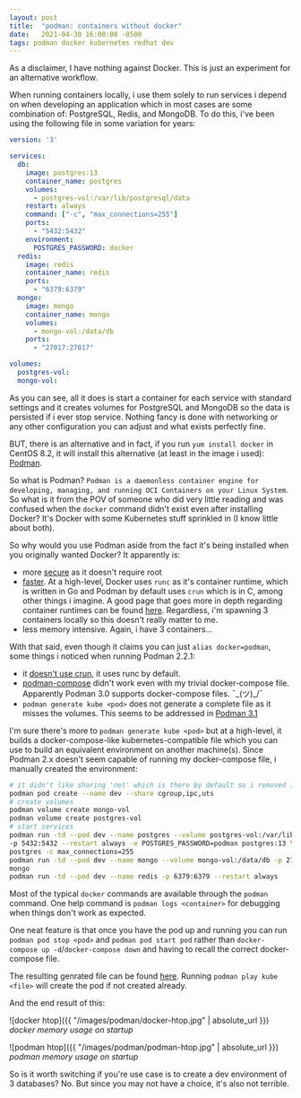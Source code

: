 ```yaml
---
layout: post
title:  "podman: containers without docker"
date:   2021-04-30 16:00:00 -0500
tags: podman docker kubernetes redhat dev
---
```


As a disclaimer, I have nothing against Docker. This is just an experiment for an alternative
workflow.

When running containers locally, i use them solely to run services i depend on 
when developing an application which in most cases are some combination of: PostgreSQL, Redis,
and MongoDB. To do this, i've been using the following file in some variation for years:

```yaml
version: '3'

services:
  db:
    image: postgres:13
    container_name: postgres
    volumes:
      - postgres-vol:/var/lib/postgresql/data
    restart: always
    command: ["-c", "max_connections=255"]
    ports:
      - "5432:5432"
    environment:
      POSTGRES_PASSWORD: docker
  redis:
    image: redis
    container_name: redis
    ports:
      - "6379:6379"
  mongo:
    image: mongo
    container_name: mongo
    volumes:
      - mongo-vol:/data/db
    ports:
      - "27017:27017"

volumes:
  postgres-vol:
  mongo-vol:
```

As you can see, all it does is start a container for each service with standard settings and
it creates volumes for PostgreSQL and MongoDB so the data is persisted if i ever stop service.
Nothing fancy is done with networking or any other configuration you can adjust and what exists
perfectly fine.

BUT, there is an alternative and in fact, if you run `yum install docker` in CentOS 8.2, it will
install this alternative (at least in the image i used): [Podman](https://podman.io/).

So what is Podman? `Podman is a daemonless container engine for developing, managing, and running
OCI Containers on your Linux System`. So what is it from the POV of someone who did very little
reading and was confused when the `docker` command didn't exist even after installing Docker? It's
Docker with some Kubernetes stuff sprinkled in (I know little about both).

So why would you use Podman aside from the fact it's being installed when you originally wanted
Docker? It apparently is:

- more [secure](https://thenewstack.io/a-security-comparison-of-docker-cri-o-and-containerd/) as
  it doesn't require root
- [faster](https://www.redhat.com/sysadmin/introduction-crun). At a high-level, Docker uses
  `runc` as it's container runtime, which is written in Go and Podman by default uses `crun`
  which is in C, among other things i imagine. A good page that goes more in depth
  regarding container runtimes can be found [here](https://www.capitalone.com/tech/cloud/container-runtime/).
  Regardless, i'm spawning 3 containers locally so this doesn't really matter to me.
- less memory intensive. Again, i have 3 containers...

With that said, even though it claims you can just `alias docker=podman`, some things i noticed
when running Podman 2.2.1:

- it [doesn't use crun](https://github.com/containers/podman/issues/8893), it uses runc by default.
- [podman-compose](https://github.com/containers/podman-compose) didn't work even with my trivial
  docker-compose file. Apparently Podman 3.0 supports docker-compose files. ¯\_(ツ)_/¯
- `podman generate kube <pod>` does not generate a complete file as it misses the volumes.
  This seems to be addressed in [Podman 3.1](https://podman.io/releases/2021/04/02/podman-release-v3.1.0.html)

I'm sure there's more to `podman generate kube <pod>` but at a high-level, it builds a
docker-compose-like kubernetes-compatible file which you can use to build an equivalent environment
on another machine(s). Since Podman 2.x doesn't seem capable of running my docker-compose file, i
manually created the environment:

```bash
# it didn't like sharing 'net' which is there by default so i removed it
podman pod create --name dev --share cgroup,ipc,uts 
# create volumes
podman volume create mongo-vol
podman volume create postgres-vol
# start services
podman run -td --pod dev --name postgres --volume postgres-vol:/var/lib/postgresql/data \
-p 5432:5432 --restart always -e POSTGRES_PASSWORD=podman postgres:13 \
postgres -c max_connections=255
podman run -td --pod dev --name mongo --volume mongo-vol:/data/db -p 27017:27017 --restart always \
mongo
podman run -td --pod dev --name redis -p 6379:6379 --restart always
```

Most of the typical `docker` commands are available through the `podman` command. One help command is
`podman logs <container>` for debugging when things don't work as expected.

One neat feature is that once you have the pod up and running you can run `podman pod stop <pod>`
and `podman pod start pod` rather than `docker-compose up -d`/`docker-compose down` and having to
recall the correct docker-compose file.

The resulting genrated file can be found
[here](https://gist.github.com/chungg/4c8ebe56359b92e53f992dc111cf0f12). Running
`podman play kube <file>` will create the pod if not created already.

And the end result of this:

![docker htop]({{ "/images/podman/docker-htop.jpg" | absolute_url }})
*docker memory usage on startup*

![podman htop]({{ "/images/podman/podman-htop.jpg" | absolute_url }})
*podman memory usage on startup*

So is it worth switching if you're use case is to create a dev environment of 3 databases? No.
But since you may not have a choice, it's also not terrible. 
